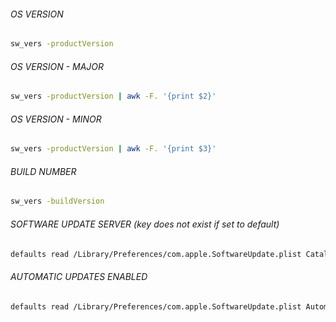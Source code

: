 ###### OS VERSION
```bash
sw_vers -productVersion
```

###### OS VERSION - MAJOR
```bash
sw_vers -productVersion | awk -F. '{print $2}'
```

###### OS VERSION - MINOR
```bash
sw_vers -productVersion | awk -F. '{print $3}'
```

###### BUILD NUMBER
```bash
sw_vers -buildVersion
```

###### SOFTWARE UPDATE SERVER *(key does not exist if set to default)*
```bash
defaults read /Library/Preferences/com.apple.SoftwareUpdate.plist CatalogURL
```

###### AUTOMATIC UPDATES ENABLED
```bash
defaults read /Library/Preferences/com.apple.SoftwareUpdate.plist AutomaticCheckEnabled
```
